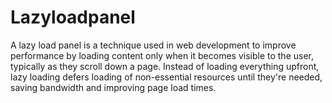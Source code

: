 # Lazyloadpanel
A lazy load panel is a technique used in web development to improve performance by loading content  only when it becomes visible to the user, typically as they scroll down a page. Instead of loading everything upfront, lazy loading defers loading of non-essential resources until they're needed, saving bandwidth and improving page load times. 
